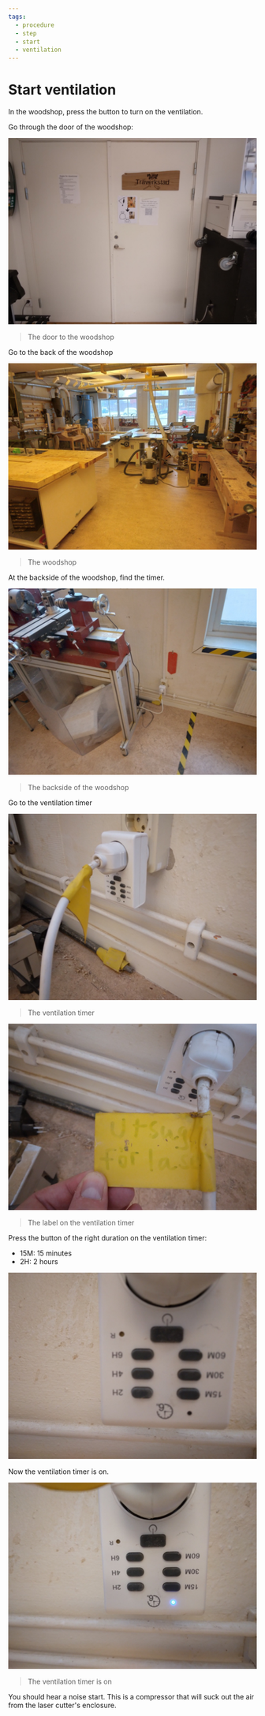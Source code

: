 ```yaml
---
tags:
  - procedure
  - step
  - start
  - ventilation
---
```


# Start ventilation

In the woodshop, press the button to turn on the ventilation.

Go through the door of the woodshop:

![Door to the woodshop](door_to_woodshop.jpg)

> The door to the woodshop

Go to the back of the woodshop

![Woodshop](woodshop.jpg)

> The woodshop

At the backside of the woodshop, find the timer.

![The backside of the woodshop](backside_woodshop.jpg)

> The backside of the woodshop

Go to the ventilation timer

![The ventilation timer](ventilation_timer.jpg)

> The ventilation timer

![The ventilation timer and its label](ventilation_timer_label.jpg)

> The label on the ventilation timer

Press the button of the right duration on the ventilation timer:

- 15M: 15 minutes
- 2H: 2 hours

![The button on the ventilation timer](ventilation_timer_buttons.jpg)

Now the ventilation timer is on.

![The ventilation timer is on](ventilation_timer_is_on.jpg)

> The ventilation timer is on

You should hear a noise start.
This is a compressor that will suck out the air from the laser cutter's
enclosure.
